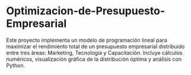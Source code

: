 # Optimizacion-de-Presupuesto-Empresarial
Este proyecto implementa un modelo de programación lineal para maximizar el rendimiento total de un presupuesto empresarial distribuido entre tres áreas: Marketing, Tecnología y Capacitación. Incluye cálculos numéricos, visualización gráfica de la distribución óptima y análisis con Python.
